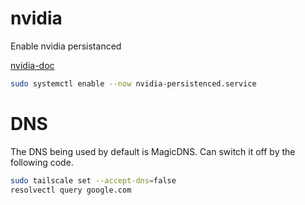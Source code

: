 # nvidia

Enable nvidia persistanced

[nvidia-doc](https://docs.nvidia.com/deploy/driver-persistence/index.html)

```bash
sudo systemctl enable --now nvidia-persistenced.service
```
# DNS

The DNS being used by default is MagicDNS.
Can switch it off by the following code.

```bash
sudo tailscale set --accept-dns=false
resolvectl query google.com
```
